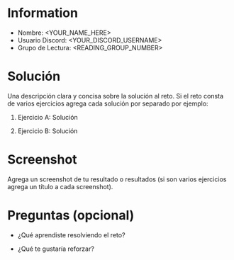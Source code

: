 # Information

- Nombre: <YOUR_NAME_HERE>
- Usuario Discord: <YOUR_DISCORD_USERNAME>
- Grupo de Lectura: <READING_GROUP_NUMBER>

# Solución

Una descripción clara y concisa sobre la solución al reto.
Si el reto consta de varios ejercicios agrega cada solución por separado por ejemplo:

1. Ejercicio A: Solución

2. Ejercicio B: Solución

# Screenshot

Agrega un screenshot de tu resultado o resultados (si son varios ejercicios agrega un título a cada screenshot).

# Preguntas (opcional)

- ¿Qué aprendiste resolviendo el reto?

- ¿Qué te gustaría reforzar?
